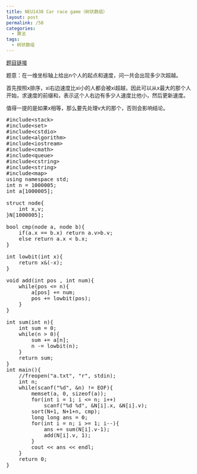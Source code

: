 ```yaml
---
title: NEU1438 Car race game（树状数组）
layout: post
permalink: /58
categories:
  - 算法
tags:
  - 树状数组
---
```

<a href="http://acm.neu.edu.cn/hustoj/problem.php?id=1438" target="_blank">题目链接</a>

题意：在一维坐标轴上给出n个人的起点和速度，问一共会出现多少次超越。

首先按照x排序，xi右边速度比xi小的人都会被xi超越，因此可以从x最大的那个人开始，求速度的前缀和，表示这个人右边有多少人速度比他小，然后更新速度。
  
值得一提的是如果x相等，那么要先处理v大的那个，否则会影响结论。

<pre class="brush: cpp; title: ; notranslate" title="">#include&lt;stack&gt;
#include&lt;set&gt;
#include&lt;cstdio&gt;
#include&lt;algorithm&gt;
#include&lt;iostream&gt;
#include&lt;cmath&gt;
#include&lt;queue&gt;
#include&lt;cstring&gt;
#include&lt;string&gt;
#include&lt;map&gt;
using namespace std;
int n = 1000005;
int a[1000005];

struct node{
    int x,v;
}N[1000005];

bool cmp(node a, node b){
    if(a.x == b.x) return a.v&gt;b.v;
    else return a.x &lt; b.x;
}

int lowbit(int x){
    return x&(-x);
}

void add(int pos , int num){
    while(pos &lt;= n){
        a[pos] += num;
        pos += lowbit(pos);
    }
}

int sum(int n){
    int sum = 0;
    while(n &gt; 0){
        sum += a[n];
        n -= lowbit(n);
    }
    return sum;
}
int main(){
    //freopen("a.txt", "r", stdin);
    int n;
    while(scanf("%d", &n) != EOF){
        memset(a, 0, sizeof(a));
        for(int i = 1; i &lt;= n; i++)
            scanf("%d %d", &N[i].x, &N[i].v);
        sort(N+1, N+1+n, cmp);
        long long ans = 0;
        for(int i = n; i &gt;= 1; i--){
            ans += sum(N[i].v-1);
            add(N[i].v, 1);
        }
        cout &lt;&lt; ans &lt;&lt; endl;
    }
    return 0;
}
</pre>